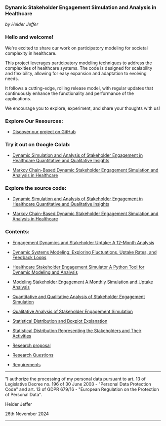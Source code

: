 ### **Dynamic Stakeholder Engagement Simulation and Analysis in Healthcare**

*by Heider Jeffer*

### Hello and welcome!
We're excited to share our work on participatory modeling for societal complexity in healthcare.

This project leverages participatory modeling techniques to address the complexities of healthcare systems. The code is designed for scalability and flexibility, allowing for easy expansion and adaptation to evolving needs.

It follows a cutting-edge, rolling release model, with regular updates that continuously enhance the functionality and performance of the applications.

We encourage you to explore, experiment, and share your thoughts with us!

### Explore Our Resources:
- [Discover our project on GitHub](https://github.com/HeiderJeffer/Participatory-Modeling-for-Societal-Complexity-in-Healthcare)

### Try it out on Google Colab:
- [Dynamic Simulation and Analysis of Stakeholder Engagement in Healthcare Quantitative and Qualitative Insights](https://colab.research.google.com/drive/105ePLc-icF1qyzUB-VX9SQ446raubosx?authuser=2#scrollTo=Pj6BZsWqDA2k)

- [Markov Chain-Based Dynamic Stakeholder Engagement Simulation and Analysis in Healthcare](https://colab.research.google.com/drive/10XOiQYhWYDUiDC-Xc5rdSawtCdbbK6f0?authuser=2#scrollTo=QrGq7LbEDEzP)

### Explore the source code:
- [Dynamic Simulation and Analysis of Stakeholder Engagement in Healthcare Quantitative and Qualitative Insights](https://github.com/HeiderJeffer/Participatory-Modeling-for-Societal-Complexity-in-Healthcare/blob/main/software/Healthcare%20Participatory%20Model%20Simulation/Dynamic%20Simulation%20and%20Analysis%20of%20Stakeholder%20Engagement%20in%20Healthcare%20Quantitative%20and%20Qualitative%20Insights.ipynb)

- [Markov Chain-Based Dynamic Stakeholder Engagement Simulation and Analysis in Healthcare](https://github.com/HeiderJeffer/Participatory-Modeling-for-Societal-Complexity-in-Healthcare/blob/main/software/Healthcare%20Participatory%20Model%20Simulation/Markov%20Chain-Based%20Dynamic%20Stakeholder%20Engagement%20Simulation%20and%20Analysis%20in%20Healthcare.ipynb)

### Contents:
- [Engagement Dynamics and Stakeholder Uptake: A 12-Month Analysis](https://github.com/HeiderJeffer/Participatory-Modeling-for-Societal-Complexity-in-Healthcare/blob/main/data/documents/Engagement%20Dynamics%20and%20Stakeholder%20Uptake%20A%2012-Month%20Analysis.md)
- [Dynamic Systems Modeling: Exploring Fluctuations, Uptake Rates, and Feedback Loops](https://github.com/HeiderJeffer/Participatory-Modeling-for-Societal-Complexity-in-Healthcare/blob/main/data/documents/Dynamic%20Systems%20Modeling%20Exploring%20Fluctuations%2C%20Uptake%20Rates%2C%20and%20Feedback%20Loops.md)
- [Healthcare Stakeholder Engagement Simulator A Python Tool for Dynamic Modeling and Analysis](https://github.com/HeiderJeffer/Participatory-Modeling-for-Societal-Complexity-in-Healthcare/blob/main/data/documents/Healthcare%20Stakeholder%20Engagement%20Simulator%20A%20Python%20Tool%20for%20Dynamic%20Modeling%20and%20Analysis.md)
- [Modeling Stakeholder Engagement A Monthly Simulation and Uptake Analysis](https://github.com/HeiderJeffer/Participatory-Modeling-for-Societal-Complexity-in-Healthcare/blob/main/data/documents/Modeling%20Stakeholder%20Engagement%20A%20Monthly%20Simulation%20and%20Uptake%20Analysis.md)
- [Quantitative and Qualitative Analysis of Stakeholder Engagement Simulation](https://github.com/HeiderJeffer/Participatory-Modeling-for-Societal-Complexity-in-Healthcare/blob/main/data/documents/Quantitative%20and%20Qualitative%20Analysis%20of%20Stakeholder%20Engagement%20Simulation.md)
- [Qualitative Analysis of Stakeholder Engagement Simulation](https://github.com/HeiderJeffer/Participatory-Modeling-for-Societal-Complexity-in-Healthcare/blob/main/data/documents/Qualitative%20Analysis%20of%20Stakeholder%20Engagement%20Simulation.md)

- [Statistical Distribution and Boxplot Explanation](https://github.com/HeiderJeffer/Participatory-Modeling-for-Societal-Complexity-in-Healthcare/blob/main/data/documents/Statistical%20Distribution%20and%20Boxplot%20Explanation.pdf)

- [Statistical Distribution Representing the Stakeholders and Their Activities](https://github.com/HeiderJeffer/Participatory-Modeling-for-Societal-Complexity-in-Healthcare/blob/main/data/documents/Statistical%20Distribution%20Representing%20the%20Stakeholders%20and%20Their%20Activities.md)
- [Research proposal](https://github.com/HeiderJeffer/Participatory-Modeling-for-Societal-Complexity-in-Healthcare/blob/main/data/documents/Research%20proposal.md)
- [Research Questions](https://github.com/HeiderJeffer/Participatory-Modeling-for-Societal-Complexity-in-Healthcare/blob/main/data/documents/Research%20Questions.md)
- [Requirements](https://github.com/HeiderJeffer/Participatory-Modeling-for-Societal-Complexity-in-Healthcare/blob/main/data/documents/Requirements.md)
  
---
"I authorize the processing of my personal data pursuant to art. 13 of Legislative Decree no. 196 of 30 June 2003 - "Personal Data Protection Code" and art. 13 of GDPR 679/16 - "European Regulation on the Protection of Personal Data".

Heider Jeffer

26th November 2024

---
